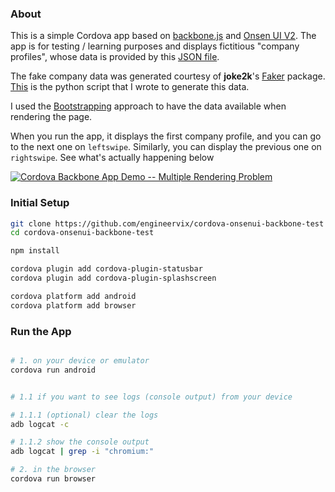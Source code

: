 ### About

This is a simple Cordova app based on [backbone.js](http://backbonejs.org/) and [Onsen UI V2](https://onsen.io/). The app is for testing / learning purposes and displays fictitious "company profiles", whose data is provided by this [JSON file](./www/data/company_data.json).

The fake company data was generated courtesy of **joke2k**'s [Faker](https://github.com/joke2k/faker) package. [This](./www/data/faker_gen.py) is the python script that I wrote to generate this data.

I used the [Bootstrapping](http://backbonejs.org/#FAQ-bootstrap) approach to have the data available when rendering the page.

When you run the app, it displays the first company profile, and you can go to the next one on `leftswipe`. Similarly, you can display the previous one on `rightswipe`. See what's actually happening below

<!-- https://gifs.com/gif/cordova-demo-using-backbone-js-and-onsenui-kZJ6VE -->
<!-- https://www.youtube.com/watch?v=o0STeZyRYaE -->

[![Cordova Backbone App Demo -- Multiple Rendering Problem](https://j.gifs.com/kZJ6VE.gif)](https://www.youtube.com/watch?v=o0STeZyRYaE)


### Initial Setup

```bash
git clone https://github.com/engineervix/cordova-onsenui-backbone-test
cd cordova-onsenui-backbone-test

npm install

cordova plugin add cordova-plugin-statusbar
cordova plugin add cordova-plugin-splashscreen

cordova platform add android
cordova platform add browser
```

### Run the App

```bash

# 1. on your device or emulator
cordova run android


# 1.1 if you want to see logs (console output) from your device

# 1.1.1 (optional) clear the logs
adb logcat -c

# 1.1.2 show the console output
adb logcat | grep -i "chromium:"

# 2. in the browser
cordova run browser
```
